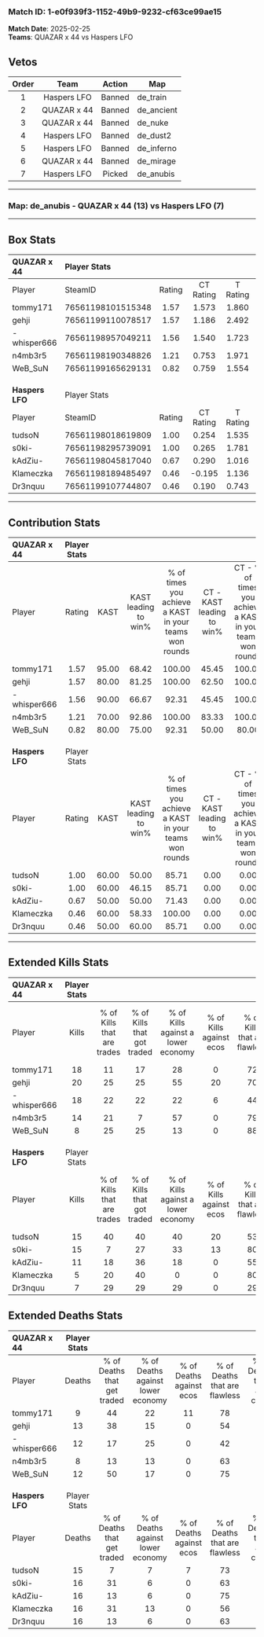 ### Match ID: 1-e0f939f3-1152-49b9-9232-cf63ce99ae15  
**Match Date**: 2025-02-25  
**Teams**: QUAZAR x 44 vs Haspers LFO  

## Vetos  

| Order | Team | Action | Map |
| :---: | :--: | :----: | --- |
| 1 | Haspers LFO | Banned | de_train |
| 2 | QUAZAR x 44 | Banned | de_ancient |
| 3 | QUAZAR x 44 | Banned | de_nuke |
| 4 | Haspers LFO | Banned | de_dust2 |
| 5 | Haspers LFO | Banned | de_inferno |
| 6 | QUAZAR x 44 | Banned | de_mirage |
| 7 | Haspers LFO | Picked | de_anubis |

---  

### **Map**: de_anubis - QUAZAR x 44 (13) vs Haspers LFO (7)  
---  

## Box Stats  

| **QUAZAR x 44** | Player Stats      |        |           |          |       |       |       |         |        |      |     |
| :- | :- | :-: | :-: | :-: | :-: | :-: | :-: | :-: | :-: | :-: | :-: |
| Player          | SteamID           | Rating | CT Rating | T Rating | KAST  |  ADR  | Kills | Assists | Deaths | K/D  | HS% |
| tommy171        | 76561198101515348 |  1.57  |   1.573   |  1.860   | 95.00 | 78.7  |  18   |    5    |   9    | 2.00 | 27  |
| gehji           | 76561199110078517 |  1.57  |   1.186   |  2.492   | 80.00 | 115.9 |  20   |    7    |   13   | 1.54 | 55  |
| -whisper666     | 76561198957049211 |  1.56  |   1.540   |  1.723   | 90.00 | 110.5 |  18   |    6    |   12   | 1.50 | 88  |
| n4mb3r5         | 76561198190348826 |  1.21  |   0.753   |  1.971   | 70.00 | 72.1  |  14   |    3    |   8    | 1.75 | 57  |
| WeB_SuN         | 76561199165629131 |  0.82  |   0.759   |  1.554   | 80.00 | 44.8  |   8   |    2    |   12   | 0.67 | 75  |
|                 |                   |        |           |          |       |       |       |         |        |      |     |
|                 |                   |        |           |          |       |       |       |         |        |      |     |
|                 |                   |        |           |          |       |       |       |         |        |      |     |
| **Haspers LFO** | Player Stats      |        |           |          |       |       |       |         |        |      |     |
| Player          | SteamID           | Rating | CT Rating | T Rating | KAST  |  ADR  | Kills | Assists | Deaths | K/D  | HS% |
| tudsoN          | 76561198018619809 |  1.00  |   0.254   |  1.535   | 60.00 | 74.5  |  15   |    2    |   15   | 1.00 | 40  |
| s0ki-           | 76561198295739091 |  1.00  |   0.265   |  1.781   | 60.00 | 82.1  |  15   |    4    |   16   | 0.94 | 60  |
| kAdZiu-         | 76561198045817040 |  0.67  |   0.290   |  1.016   | 50.00 | 61.1  |  11   |    0    |   16   | 0.69 | 63  |
| Klameczka       | 76561198189485497 |  0.46  |  -0.195   |  1.136   | 60.00 | 45.5  |   5   |    5    |   16   | 0.31 | 40  |
| Dr3nquu         | 76561199107744807 |  0.46  |   0.190   |  0.743   | 50.00 | 43.8  |   7   |    3    |   16   | 0.44 | 85  |
---  

## Contribution Stats  

| **QUAZAR x 44** | Player Stats |       |                      |                                                        |                           |                                                             |                          |                                                            |
| :- | :-: | :-: | :-: | :-: | :-: | :-: | :-: | :-: |
| Player          |    Rating    | KAST  | KAST leading to win% | % of times you achieve a KAST in your teams won rounds | CT - KAST leading to win% | CT - % of times you achieve a KAST in your teams won rounds | T - KAST leading to win% | T - % of times you achieve a KAST in your teams won rounds |
| tommy171        |     1.57     | 95.00 |        68.42         |                         100.00                         |           45.45           |                           100.00                            |          100.00          |                           100.00                           |
| gehji           |     1.57     | 80.00 |        81.25         |                         100.00                         |           62.50           |                           100.00                            |          100.00          |                           100.00                           |
| -whisper666     |     1.56     | 90.00 |        66.67         |                         92.31                          |           45.45           |                           100.00                            |          100.00          |                           87.50                            |
| n4mb3r5         |     1.21     | 70.00 |        92.86         |                         100.00                         |           83.33           |                           100.00                            |          100.00          |                           100.00                           |
| WeB_SuN         |     0.82     | 80.00 |        75.00         |                         92.31                          |           50.00           |                            80.00                            |          100.00          |                           100.00                           |
|                 |              |       |                      |                                                        |                           |                                                             |                          |                                                            |
|                 |              |       |                      |                                                        |                           |                                                             |                          |                                                            |
|                 |              |       |                      |                                                        |                           |                                                             |                          |                                                            |
| **Haspers LFO** | Player Stats |       |                      |                                                        |                           |                                                             |                          |                                                            |
| Player          |    Rating    | KAST  | KAST leading to win% | % of times you achieve a KAST in your teams won rounds | CT - KAST leading to win% | CT - % of times you achieve a KAST in your teams won rounds | T - KAST leading to win% | T - % of times you achieve a KAST in your teams won rounds |
| tudsoN          |     1.00     | 60.00 |        50.00         |                         85.71                          |           0.00            |                            0.00                             |          66.67           |                           85.71                            |
| s0ki-           |     1.00     | 60.00 |        46.15         |                         85.71                          |           0.00            |                            0.00                             |          60.00           |                           85.71                            |
| kAdZiu-         |     0.67     | 50.00 |        50.00         |                         71.43                          |           0.00            |                            0.00                             |          71.43           |                           71.43                            |
| Klameczka       |     0.46     | 60.00 |        58.33         |                         100.00                         |           0.00            |                            0.00                             |          63.64           |                           100.00                           |
| Dr3nquu         |     0.46     | 50.00 |        60.00         |                         85.71                          |           0.00            |                            0.00                             |          75.00           |                           85.71                            |
---  

## Extended Kills Stats  

| **QUAZAR x 44** | Player Stats |                            |                            |                                    |                         |                              |                                 |                                       |                    |           |
| :- | :-: | :-: | :-: | :-: | :-: | :-: | :-: | :-: | :-: | :-: |
| Player          |    Kills     | % of Kills that are trades | % of Kills that got traded | % of Kills against a lower economy | % of Kills against ecos | % of Kills that are flawless | % of Kills that are close duels | % of Kills that are assisted by flash | Pistol Round Kills | AWP Kills |
| tommy171        |      18      |             11             |             17             |                 28                 |            0            |              72              |                6                |                   0                   |         0          |    11     |
| gehji           |      20      |             25             |             25             |                 55                 |           20            |              70              |                0                |                   5                   |         0          |     0     |
| -whisper666     |      18      |             22             |             22             |                 22                 |            6            |              44              |               17                |                   6                   |         1          |     0     |
| n4mb3r5         |      14      |             21             |             7              |                 57                 |            0            |              79              |                0                |                   0                   |         2          |     0     |
| WeB_SuN         |      8       |             25             |             25             |                 13                 |            0            |              88              |               13                |                   0                   |         4          |     0     |
|                 |              |                            |                            |                                    |                         |                              |                                 |                                       |                    |           |
|                 |              |                            |                            |                                    |                         |                              |                                 |                                       |                    |           |
|                 |              |                            |                            |                                    |                         |                              |                                 |                                       |                    |           |
| **Haspers LFO** | Player Stats |                            |                            |                                    |                         |                              |                                 |                                       |                    |           |
| Player          |    Kills     | % of Kills that are trades | % of Kills that got traded | % of Kills against a lower economy | % of Kills against ecos | % of Kills that are flawless | % of Kills that are close duels | % of Kills that are assisted by flash | Pistol Round Kills | AWP Kills |
| tudsoN          |      15      |             40             |             40             |                 40                 |           20            |              53              |                7                |                   7                   |         0          |     3     |
| s0ki-           |      15      |             7              |             27             |                 33                 |           13            |              80              |               13                |                   0                   |         4          |     0     |
| kAdZiu-         |      11      |             18             |             36             |                 18                 |            0            |              55              |                9                |                   0                   |         0          |     0     |
| Klameczka       |      5       |             20             |             40             |                 0                  |            0            |              80              |               20                |                   0                   |         0          |     0     |
| Dr3nquu         |      7       |             29             |             29             |                 29                 |            0            |              29              |               14                |                  14                   |         3          |     0     |
## Extended Deaths Stats  

| **QUAZAR x 44** | Player Stats |                             |                                   |                          |                               |                            |                           |               |
| :- | :-: | :-: | :-: | :-: | :-: | :-: | :-: | :-: |
| Player          |    Deaths    | % of Deaths that get traded | % of Deaths against lower economy | % of Deaths against ecos | % of Deaths that are flawless | % of Deaths that are close | % of Deaths while blinded | Deaths to AWP |
| tommy171        |      9       |             44              |                22                 |            11            |              78               |             0              |             0             |       0       |
| gehji           |      13      |             38              |                15                 |            0             |              54               |             8              |             0             |       1       |
| -whisper666     |      12      |             17              |                25                 |            0             |              42               |             25             |            17             |       1       |
| n4mb3r5         |      8       |             13              |                13                 |            0             |              63               |             13             |             0             |       0       |
| WeB_SuN         |      12      |             50              |                17                 |            0             |              75               |             8              |             0             |       1       |
|                 |              |                             |                                   |                          |                               |                            |                           |               |
|                 |              |                             |                                   |                          |                               |                            |                           |               |
|                 |              |                             |                                   |                          |                               |                            |                           |               |
| **Haspers LFO** | Player Stats |                             |                                   |                          |                               |                            |                           |               |
| Player          |    Deaths    | % of Deaths that get traded | % of Deaths against lower economy | % of Deaths against ecos | % of Deaths that are flawless | % of Deaths that are close | % of Deaths while blinded | Deaths to AWP |
| tudsoN          |      15      |              7              |                 7                 |            7             |              73               |             7              |             7             |       1       |
| s0ki-           |      16      |             31              |                 6                 |            0             |              63               |             13             |             0             |       3       |
| kAdZiu-         |      16      |             13              |                 6                 |            0             |              75               |             6              |             6             |       3       |
| Klameczka       |      16      |             31              |                13                 |            0             |              56               |             6              |             0             |       1       |
| Dr3nquu         |      16      |             13              |                 6                 |            0             |              63               |             0              |             0             |       3       |
